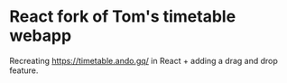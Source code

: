 # React fork of Tom's timetable webapp
Recreating https://timetable.ando.gq/ in React + adding a drag and drop feature. 
